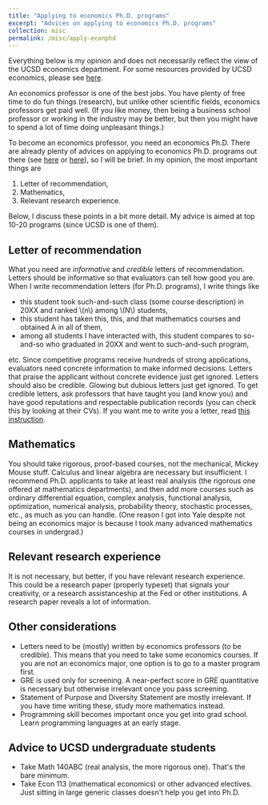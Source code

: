 ```yaml
---
title: "Applying to economics Ph.D. programs"
excerpt: "Advices on applying to economics Ph.D. programs"
collection: misc
permalink: /misc/apply-econphd
---
```


Everything below is my opinion and does not necessarily reflect the view of the UCSD economics department. For some resources provided by UCSD economics, please see [here](https://economics.ucsd.edu/undergraduate-program/how-to-prepare-for-a-phd-in-econ/index.html).

An economics professor is one of the best jobs. You have plenty of free time to do fun things (research), but unlike other scientific fields, economics professors get paid well. (If you like money, then being a business school professor or working in the industry may be better, but then you might have to spend a lot of time doing unpleasant things.)

To become an economics professor, you need an economics Ph.D. There are already plenty of advices on applying to economics Ph.D. programs out there (see [here](https://www.aeaweb.org/resources/students/grad-prep) or [here](https://econ.ucsb.edu/~startz/A%20Guide%20for%20UCSB%20Undergraduates%20Considering%20a%20PhD%20in%20Economics.pdf)), so I will be brief. In my opinion, the most important things are
1. Letter of recommendation,
1. Mathematics,
1. Relevant research experience.

Below, I discuss these points in a bit more detail. My advice is aimed at top 10-20 programs (since UCSD is one of them).

## Letter of recommendation
What you need are *informative* and *credible* letters of recommendation. Letters should be informative so that evaluators can tell how good you are. When I write recommendation letters (for Ph.D. programs), I write things like
- this student took such-and-such class (some course description) in 20XX and ranked \\(n\\) among \\(N\\) students,
- this student has taken this, this, and that mathematics courses and obtained A in all of them,
- among all students I have interacted with, this student compares to so-and-so who graduated in 20XX and went to such-and-such program,

etc. Since competitive programs receive hundreds of strong applications, evaluators need concrete information to make informed decisions. Letters that praise the applicant without concrete evidence just get ignored. Letters should also be credible. Glowing but dubious letters just get ignored. To get credible letters, ask professors that have taught you (and know you) and have good reputations and respectable publication records (you can check this by looking at their CVs). If you want me to write you a letter, read [this instruction](/misc/letter-of-recommendation).

## Mathematics
You should take rigorous, proof-based courses, not the mechanical, Mickey Mouse stuff. Calculus and linear algebra are necessary but insufficient. I recommend Ph.D. applicants to take at least real analysis (the rigorous one offered at mathematics departments), and then add more courses such as ordinary differential equation, complex analysis, functional analysis, optimization, numerical analysis, probability theory, stochastic processes, etc., as much as you can handle. (One reason I got into Yale despite not being an economics major is because I took many advanced mathematics courses in undergrad.)

## Relevant research experience
It is not necessary, but better, if you have relevant research experience. This could be a research paper (properly typeset) that signals your creativity, or a research assistanceship at the Fed or other institutions. A research paper reveals a lot of information.

## Other considerations
- Letters need to be (mostly) written by economics professors (to be credible). This means that you need to take some economics courses. If you are not an economics major, one option is to go to a master program first.
- GRE is used only for screening. A near-perfect score in GRE quantitative is necessary but otherwise irrelevant once you pass screening.
- Statement of Purpose and Diversity Statement are mostly irrelevant. If you have time writing these, study more mathematics instead.
- Programming skill becomes important once you get into grad school. Learn programming languages at an early stage.

## Advice to UCSD undergraduate students
- Take Math 140ABC (real analysis, the more rigorous one). That's the bare minimum.
- Take Econ 113 (mathematical economics) or other advanced electives. Just sitting in large generic classes doesn't help you get into Ph.D.
